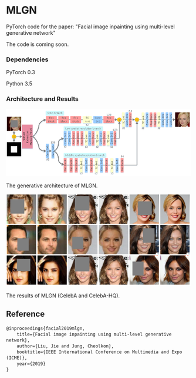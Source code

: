 # MLGN
PyTorch code for the paper: "Facial image inpainting using multi-level generative network"

The code is coming soon.
### Dependencies
PyTorch 0.3

Python 3.5

### Architecture and Results
<p align="center">
  <img src="figs/generator.png">
</p>
The generative architecture of MLGN.

<p align="center">
  <img src="figs/random_results.png">
</p>
The results of MLGN (CelebA and CelebA-HQ).


## Reference
```
@inproceedings{facial2019mlgn,
	title={Facial image inpainting using multi-level generative network},
	author={Liu, Jie and Jung, Cheolkon},
	booktitle={IEEE International Conference on Multimedia and Expo (ICME)},
	year={2019}
}
```
